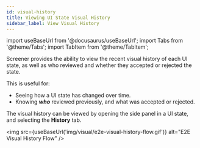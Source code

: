 ```yaml
---
id: visual-history
title: Viewing UI State Visual History
sidebar_label: View Visual History
---
```


import useBaseUrl from '@docusaurus/useBaseUrl';
import Tabs from '@theme/Tabs';
import TabItem from '@theme/TabItem';

Screener provides the ability to view the recent visual history of each UI state, as well as who reviewed and whether they accepted or rejected the state.

This is useful for:

* Seeing how a UI state has changed over time.
* Knowing ___who___ reviewed previously, and what was accepted or rejected.

The visual history can be viewed by opening the side panel in a UI state, and selecting the **History** tab.

<img src={useBaseUrl('img/visual/e2e-visual-history-flow.gif')} alt="E2E Visual History Flow" />

